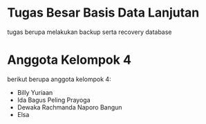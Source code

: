 # Tugas Besar Basis Data Lanjutan
tugas berupa melakukan backup serta recovery database

# Anggota Kelompok 4
berikut berupa anggota kelompok 4:
- Billy Yuriaan
- Ida Bagus Peling Prayoga
- Dewaka Rachmanda Naporo Bangun
- Elsa

